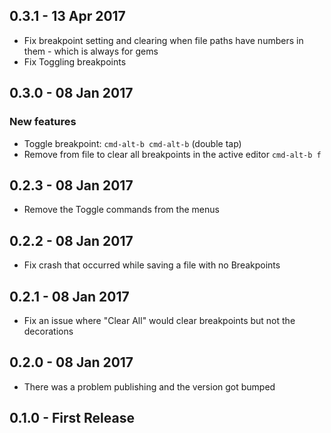 ## 0.3.1 - 13 Apr 2017
* Fix breakpoint setting and clearing when file paths have numbers in them - which is always for gems
* Fix Toggling breakpoints

## 0.3.0 - 08 Jan 2017
### New features
* Toggle breakpoint: <code>cmd-alt-b cmd-alt-b</code> (double tap)
* Remove from file to clear all breakpoints in the active editor <code>cmd-alt-b f</code>

## 0.2.3 - 08 Jan 2017
* Remove the Toggle commands from the menus

## 0.2.2 - 08 Jan 2017
* Fix crash that occurred while saving a file with no Breakpoints

## 0.2.1 - 08 Jan 2017
* Fix an issue where "Clear All" would clear breakpoints but not the decorations

## 0.2.0 - 08 Jan 2017
* There was a problem publishing and the version got bumped

## 0.1.0 - First Release
